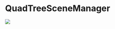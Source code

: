 # QuadTreeSceneManager
![](https://raw.githubusercontent.com/chenyong2github/QuadTreeSceneManager/master/Screenshots/1.jpg)
